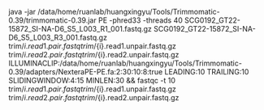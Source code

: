java -jar /data/home/ruanlab/huangxingyu/Tools/Trimmomatic-0.39/trimmomatic-0.39.jar PE -phred33 -threads 40 SCG0192_GT22-15872_SI-NA-D6_S5_L003_R1_001.fastq.gz SCG0192_GT22-15872_SI-NA-D6_S5_L003_R3_001.fastq.gz trim/${i}.read1.pair.fastq trim/${i}.read1.unpair.fastq.gz trim/${i}.read2.pair.fastq trim/${i}.read2.unpair.fastq.gz ILLUMINACLIP:/data/home/ruanlab/huangxingyu/Tools/Trimmomatic-0.39/adapters/NexteraPE-PE.fa:2:30:10:8:true LEADING:10 TRAILING:10 SLIDINGWINDOW:4:15 MINLEN:30 && fastqc -t 10 trim/${i}.read1.pair.fastq trim/${i}.read1.unpair.fastq.gz trim/${i}.read2.pair.fastq trim/${i}.read2.unpair.fastq.gz